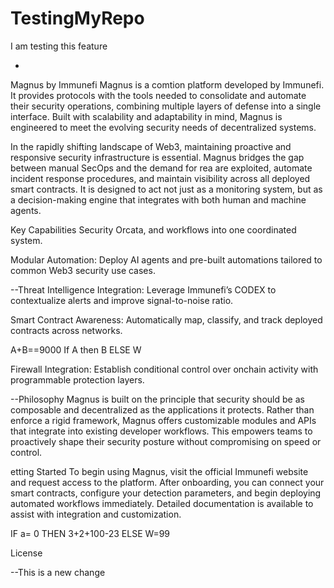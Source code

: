 # TestingMyRepo

I am testing this feature

-


Magnus by Immunefi
Magnus is a comtion platform developed by Immunefi. It provides protocols with the tools needed to consolidate and automate their security operations, combining multiple layers of defense into a single interface. Built with scalability and adaptability in mind, Magnus is engineered to meet the evolving security needs of decentralized systems.


In the rapidly shifting landscape of Web3, maintaining proactive and responsive security infrastructure is essential. Magnus bridges the gap between manual SecOps and the demand for rea are exploited, automate incident response procedures, and maintain visibility across all deployed smart contracts. It is designed to act not just as a monitoring system, but as a decision-making engine that integrates with both human and machine agents.

Key Capabilities
Security Orcata, and workflows into one coordinated system.

Modular Automation: Deploy AI agents and pre-built automations tailored to common Web3 security use cases.

--Threat Intelligence Integration: Leverage Immunefi’s CODEX to contextualize alerts and improve signal-to-noise ratio.

Smart Contract Awareness: Automatically map, classify, and track deployed contracts across networks.

A+B==9000
If A then B 
ELSE W

Firewall Integration: Establish conditional control over onchain activity with programmable protection layers.

--Philosophy
Magnus is built on the principle that security should be as composable and decentralized as the applications it protects. Rather than enforce a rigid framework, Magnus offers customizable modules and APIs that integrate into existing developer workflows. This empowers teams to proactively shape their security posture without compromising on speed or control.

etting Started
To begin using Magnus, visit the official Immunefi website and request access to the platform. After onboarding, you can connect your smart contracts, configure your detection parameters, and begin deploying automated workflows immediately. Detailed documentation is available to assist with integration and customization.


IF a= 0 THEN 3+2+100-23
ELSE
W=99


License



--This is a new change
